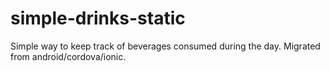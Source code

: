 # simple-drinks-static
Simple way to keep track of beverages consumed during the day.  Migrated from android/cordova/ionic.
